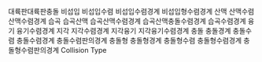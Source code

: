 대륙판대륙판충돌
비섭입
비섭입수렴
비섭입수렴경계
비섭입형수렴경계
산맥
산맥수렴
산맥수렴경계
습곡
습곡산맥
습곡산맥수렴경계
습곡산맥충돌수렴경계
습곡수렴경계
융기
융기수렴경계
지각
지각수렴경계
지각융기
지각융기수렴경계
충돌
충돌경계
충돌수렴
충돌수렴경계
충돌수렴판의경계
충돌형
충돌형경계
충돌형수렴
충돌형수렴경계
충돌형수렴판의경계
Collision Type
